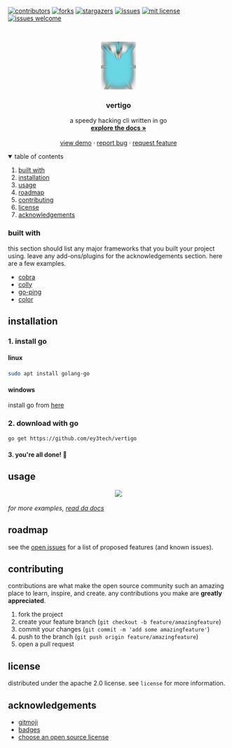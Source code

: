 <!--
*** from https://github.com/othneildrew/best-readme-template
-->

[![contributors][contributors-shield]][contributors-url]
[![forks][forks-shield]][forks-url]
[![stargazers][stars-shield]][stars-url]
[![issues][issues-shield]][issues-url]
[![mit license][license-shield]][license-url]
[![issues welcome](https://img.shields.io/badge/issues-welcome-green?style=for-the-badge&logo=github)](https://github.com/ey3tech/vertigo/issues)


<!-- project logo -->
<br />
<p align="center">
  <a href="https://github.com/ey3tech/vertigo">
    <img src="docs/images/death.png" alt="vertigo project logo" width="80">
  </a>

  <h3 align="center"><b>vertigo</b></h3>

  <p align="center">
    a speedy hacking cli written in go
    <br />
    <a href="docs/vertigo.md"><strong>explore the docs »</strong></a>
    <br />
    <br />
    <a href="https://github.com/ey3tech/vertigo">view demo</a>
    ·
    <a href="https://github.com/ey3tech/vertigo/issues">report bug</a>
    ·
    <a href="https://github.com/ey3tech/vertigo/issues">request feature</a>
  </p>
</p>



<!-- table of contents -->
<details open="open">
  <summary>table of contents</summary>
  <ol>
    <li><a href="#built-with">built with</a></li>
    <li><a href="#installation">installation</a></li>
    <li><a href="#usage">usage</a></li>
    <li><a href="#roadmap">roadmap</a></li>
    <li><a href="#contributing">contributing</a></li>
    <li><a href="#license">license</a></li>
    <li><a href="#acknowledgements">acknowledgements</a></li>
  </ol>
</details>



<!-- about the project -->

### built with

this section should list any major frameworks that you built your project using. leave any add-ons/plugins for the acknowledgements section. here are a few examples.
* [cobra](https://github.com/spf13/cobra)
* [colly](https://github.com/gocolly/colly)
* [go-ping](https://github.com/go-ping/ping)
* [color](https://github.com/fatih/color)



<!-- getting started -->

## installation

### 1. install go
#### **linux**
```sh
sudo apt install golang-go
```
#### **windows**
install go from [here](https://golang.org/dl/)

### 2. download with go

   ```sh
   go get https://github.com/ey3tech/vertigo
   ```
#### 3. you're all done! 🎉



<!-- usage examples -->
## usage

<center><img src="https://user-images.githubusercontent.com/73202594/134030015-d4ca624c-c85e-475c-8d13-10bcaed490ee.png" width=700px></center>

_for more examples, [read da docs](docs/vertigo.md)_



<!-- roadmap -->
## roadmap

see the [open issues](https://github.com/ey3tech/vertigo/issues) for a list of proposed features (and known issues).



<!-- contributing -->
## contributing

contributions are what make the open source community such an amazing place to learn, inspire, and create. any contributions you make are **greatly appreciated**.

1. fork the project
2. create your feature branch (`git checkout -b feature/amazingfeature`)
3. commit your changes (`git commit -m 'add some amazingfeature'`)
4. push to the branch (`git push origin feature/amazingfeature`)
5. open a pull request



<!-- license -->
## license

distributed under the apache 2.0 license. see `license` for more information.

<!-- acknowledgements -->
## acknowledgements
* [gitmoji](https://gitmoji.dev)
* [badges](https://shields.io)
* [choose an open source license](https://choosealicense.com)





<!-- markdown links & images -->
<!-- https://www.markdownguide.org/basic-syntax/#reference-style-links -->
[contributors-shield]: https://img.shields.io/github/contributors/ey3tech/vertigo.svg?style=for-the-badge
[contributors-url]: https://github.com/ey3tech/vertigo/graphs/contributors
[forks-shield]: https://img.shields.io/github/forks/ey3tech/vertigo.svg?style=for-the-badge
[forks-url]: https://github.com/ey3tech/vertigo/network/members
[stars-shield]: https://img.shields.io/github/stars/ey3tech/vertigo.svg?style=for-the-badge
[stars-url]: https://github.com/ey3tech/vertigo/stargazers
[issues-shield]: https://img.shields.io/github/issues/ey3tech/vertigo.svg?style=for-the-badge
[issues-url]: https://github.com/ey3tech/vertigo/issues
[license-shield]: https://img.shields.io/github/license/ey3tech/vertigo.svg?style=for-the-badge
[license-url]: https://github.com/ey3tech/vertigo//license.txt
[product-screenshot]: images/screenshot.png
